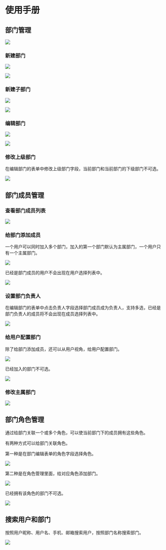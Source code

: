 # 使用手册

## 部门管理

![](https://nocobase-docs.oss-cn-beijing.aliyuncs.com/a6eb94a5cc85a6c7b310f33173a5259d.png)

### 新建部门

![](https://nocobase-docs.oss-cn-beijing.aliyuncs.com/4857910991ae374b63251cee99511e93.png)

![](https://nocobase-docs.oss-cn-beijing.aliyuncs.com/0cd13d99dcd21ced0bb1683557f0b76b.png)

### 新建子部门

![](https://nocobase-docs.oss-cn-beijing.aliyuncs.com/0be8c7db8d12c23f6fe137e7ce23688a.png)

![](https://nocobase-docs.oss-cn-beijing.aliyuncs.com/2db2fc2037ed383edd60117a46fc9dd0.png)

### 编辑部门

![](https://nocobase-docs.oss-cn-beijing.aliyuncs.com/a147319577e5cc36b5862c1e511f6722.png)

![](https://nocobase-docs.oss-cn-beijing.aliyuncs.com/f206f866753cf30ac78aadf4f76bad32.png)

### 修改上级部门

在编辑部门的表单中修改上级部门字段，当前部门和当前部门的下级部门不可选。

![](https://nocobase-docs.oss-cn-beijing.aliyuncs.com/9d80ddf42f32c77186566ed8ada70128.png)

## 部门成员管理

### 查看部门成员列表

![](https://nocobase-docs.oss-cn-beijing.aliyuncs.com/2aaf4d9bf55da105b5fca4e9f7e23ca7.png)

### 给部门添加成员

一个用户可以同时加入多个部门，加入的第一个部门默认为主属部门，一个用户只有一个主属部门。

![](https://nocobase-docs.oss-cn-beijing.aliyuncs.com/60afd282f33b555e6fe0662b9da544cc.png)

已经是部门成员的用户不会出现在用户选择列表中。

![](https://nocobase-docs.oss-cn-beijing.aliyuncs.com/6bcd93173c169973f970de35d2657993.png)

### 设置部门负责人

在编辑部门的表单中点击负责人字段选择部门成员成为负责人，支持多选，已经是部门负责人的成员将不会出现在成员选择列表中。

![](https://nocobase-docs.oss-cn-beijing.aliyuncs.com/92970546cbd0aeb5a8b6a36da87583bd.png)

### 给用户配置部门

除了给部门添加成员，还可以从用户视角，给用户配置部门。

![](https://nocobase-docs.oss-cn-beijing.aliyuncs.com/ca82a802012572e225570e8be93a4094.png)

已经加入的部门不可选。

![](https://nocobase-docs.oss-cn-beijing.aliyuncs.com/70e16d17ee9c4b5d43f8a5e1c633b177.png)

### 修改主属部门

![](https://nocobase-docs.oss-cn-beijing.aliyuncs.com/da92dd1e10268adcd35445e9f1dac771.png)

## 部门角色管理

通过给部门关联一个或多个角色，可以使当前部门下的成员拥有这些角色。

有两种方式可以给部门关联角色。

第一种是在部门编辑表单的角色字段选择角色。

![](https://nocobase-docs.oss-cn-beijing.aliyuncs.com/70f77bb89aa1fb415c152a51a51cc23b.png)

第二种是在角色管理里面，给对应角色添加部门。

![](https://nocobase-docs.oss-cn-beijing.aliyuncs.com/f2a7bec937cf2f179ce868a92b98416d.png)

已经拥有该角色的部门不可选。

![](https://nocobase-docs.oss-cn-beijing.aliyuncs.com/be10299893581e1f97a4e01ddd5c7e59.png)

## 搜索用户和部门

按照用户昵称、用户名、手机、邮箱搜索用户，按照部门名称搜索部门。

![](https://nocobase-docs.oss-cn-beijing.aliyuncs.com/2d71346a5400205b22436b4db331a9b8.png)